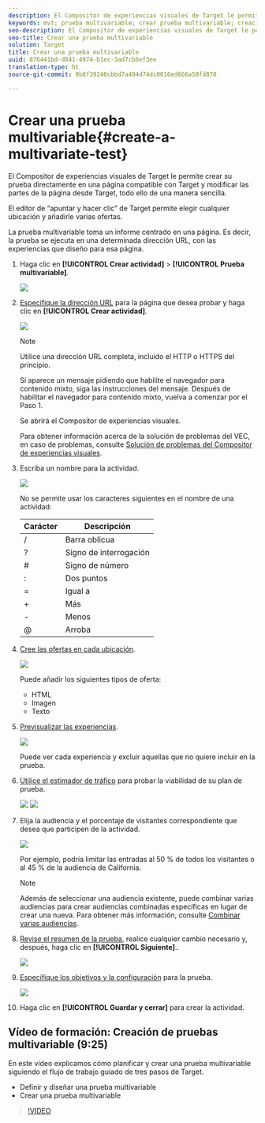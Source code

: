 ```yaml
---
description: El Compositor de experiencias visuales de Target le permite crear su prueba directamente en una página compatible con Target y modificar las partes de la página desde Target, todo ello de una manera sencilla.
keywords: mvt; prueba multivariable; crear prueba multivariable; creación de prueba multivariable; crear mvt; creación de mvt, procedimiento de mvt; procedimiento de prueba multivariable
seo-description: El Compositor de experiencias visuales de Target le permite crear su prueba directamente en una página compatible con Target y modificar las partes de la página desde Target, todo ello de una manera sencilla.
seo-title: Crear una prueba multivariable
solution: Target
title: Crear una prueba multivariable
uuid: 876441bd-d841-4974-b1ec-3ad7cb6ef3ee
translation-type: ht
source-git-commit: 9b8f39240cbbd7a494d74dc0016ed666a58fd870

---
```



# Crear una prueba multivariable{#create-a-multivariate-test}

El Compositor de experiencias visuales de Target le permite crear su prueba directamente en una página compatible con Target y modificar las partes de la página desde Target, todo ello de una manera sencilla.

El editor de “apuntar y hacer clic” de Target permite elegir cualquier ubicación y añadirle varias ofertas.

La prueba multivariable toma un informe centrado en una página. Es decir, la prueba se ejecuta en una determinada dirección URL, con las experiencias que diseño para esa página.

1. Haga clic en **[!UICONTROL Crear actividad]** &gt; **[!UICONTROL Prueba multivariable]**.

   ![](assets/create_mvt.png)

1. [Especifique la dirección URL](../../../c-activities/c-multivariate-testing/t-create-multivariate-test/url.md#concept_C12E4A85FF3B4E518E3110F6CF1AF9C0) para la página que desea probar y haga clic en **[!UICONTROL Crear actividad]**.

   ![](assets/url.png)

   >[!NOTE]
   >
   >Utilice una dirección URL completa, incluido el HTTP o HTTPS del principio.

   Si aparece un mensaje pidiendo que habilite el navegador para contenido mixto, siga las instrucciones del mensaje. Después de habilitar el navegador para contenido mixto, vuelva a comenzar por el Paso 1.

   Se abrirá el Compositor de experiencias visuales.

   Para obtener información acerca de la solución de problemas del VEC, en caso de problemas, consulte [Solución de problemas del Compositor de experiencias visuales](../../../c-experiences/c-visual-experience-composer/r-troubleshoot-composer/troubleshoot-composer.md#reference_77743144F10143A3A89D56E116D296E4).
1. Escriba un nombre para la actividad.

   ![](assets/activityname.png)

   No se permite usar los caracteres siguientes en el nombre de una actividad:

   | Carácter | Descripción |
   |--- |--- |
   | / | Barra oblicua |
   | ? | Signo de interrogación |
   | # | Signo de número |
   | : | Dos puntos |
   | = | Igual a |
   | + | Más |
   | - | Menos |
   | @ | Arroba |

1. [Cree las ofertas en cada ubicación](../../../c-activities/c-multivariate-testing/t-create-multivariate-test/add-offers.md#concept_DCE6B45C30F7419B8EC17AFDEE8D8AA6).

   ![](assets/editoffers.png)

   Puede añadir los siguientes tipos de oferta:

   * HTML
   * Imagen
   * Texto

1. [Previsualizar las experiencias](../../../c-activities/c-multivariate-testing/t-create-multivariate-test/preview-experiences.md#task_21A700587E88453A9FC2210C0DE53A28).

   ![](assets/preview.png)

   Puede ver cada experiencia y excluir aquellas que no quiere incluir en la prueba.
1. [Utilice el estimador de tráfico](../../../c-activities/c-multivariate-testing/t-create-multivariate-test/traffic-estimator.md#task_71AA6922AFD447EA8C5E610A78ABA714) para probar la viabilidad de su plan de prueba.

   ![](assets/estimator.png)  ![](assets/estimator2.png)

1. Elija la audiencia y el porcentaje de visitantes correspondiente que desea que participen de la actividad.

   ![](assets/mvt_audperc.png)

   Por ejemplo, podría limitar las entradas al 50 % de todos los visitantes o al 45 % de la audiencia de California.

   >[!NOTE]
   >
   >Además de seleccionar una audiencia existente, puede combinar varias audiencias para crear audiencias combinadas específicas en lugar de crear una nueva. Para obtener más información, consulte [Combinar varias audiencias](../../../c-target/combining-multiple-audiences.md#concept_A7386F1EA4394BD2AB72399C225981E5).

1. [Revise el resumen de la prueba](../../../c-activities/c-multivariate-testing/t-create-multivariate-test/test-summary.md#reference_971AB225963A4DC18EEB5B0E20F0A4A7), realice cualquier cambio necesario y, después, haga clic en **[!UICONTROL Siguiente]**..

   ![](assets/mvtflow.png)

1. [Especifique los objetivos y la configuración](../../../c-activities/c-multivariate-testing/t-create-multivariate-test/goals-and-settings.md#reference_B25389FD6F3A4989801E740364B089CC) para la prueba.

   ![](assets/settings.png)

1. Haga clic en **[!UICONTROL Guardar y cerrar]** para crear la actividad.

## Vídeo de formación: Creación de pruebas multivariable (9:25)

En este vídeo explicamos cómo planificar y crear una prueba multivariable siguiendo el flujo de trabajo guiado de tres pasos de Target.

* Definir y diseñar una prueba multivariable
* Crear una prueba multivariable

>[!VIDEO](https://video.tv.adobe.com/v/17395)
